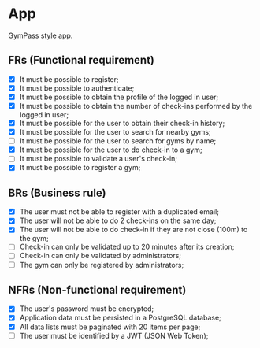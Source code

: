 # App

GymPass style app.

## FRs (Functional requirement)

- [x] It must be possible to register;
- [x] It must be possible to authenticate;
- [x] It must be possible to obtain the profile of the logged in user;
- [x] It must be possible to obtain the number of check-ins performed by the logged in user;
- [x] It must be possible for the user to obtain their check-in history;
- [x] It must be possible for the user to search for nearby gyms;
- [ ] It must be possible for the user to search for gyms by name;
- [x] It must be possible for the user to do check-in to a gym;
- [ ] It must be possible to validate a user's check-in;
- [x] It must be possible to register a gym;

## BRs (Business rule)

- [x] The user must not be able to register with a duplicated email;
- [x] The user will not be able to do 2 check-ins on the same day;
- [x] The user will not be able to do check-in if they are not close (100m) to the gym;
- [ ] Check-in can only be validated up to 20 minutes after its creation;
- [ ] Check-in can only be validated by administrators;
- [ ] The gym can only be registered by administrators;

## NFRs (Non-functional requirement)

- [x] The user's password must be encrypted;
- [x] Application data must be persisted in a PostgreSQL database;
- [x] All data lists must be paginated with 20 items per page;
- [ ] The user must be identified by a JWT (JSON Web Token);
